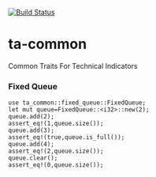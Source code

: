 [![Build Status](https://travis-ci.com/immortalinfidel/ta-common-rs.svg?branch=master)](https://travis-ci.com/immortalinfidel/ta-common-rs)

# ta-common
Common Traits For Technical Indicators

### Fixed Queue
```
use ta_common::fixed_queue::FixedQueue;
let mut queue=FixedQueue::<i32>::new(2);
queue.add(2);
assert_eq!(1,queue.size());
queue.add(3);
assert_eq!(true,queue.is_full());
queue.add(4);
assert_eq!(2,queue.size());
queue.clear();
assert_eq!(0,queue.size());
```
